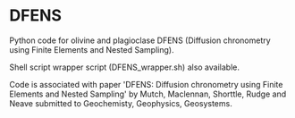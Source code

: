 # DFENS
Python code for olivine and plagioclase DFENS (Diffusion chronometry using Finite Elements and Nested Sampling).

Shell script wrapper script (DFENS_wrapper.sh) also available. 

Code is associated with paper 'DFENS: Diffusion chronometry using Finite Elements and Nested Sampling' by Mutch, Maclennan, Shorttle, Rudge and Neave submitted to Geochemisty, Geophysics, Geosystems.
